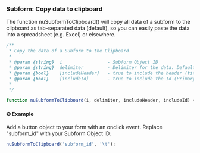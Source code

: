 ### Subform: Copy data to clipboard

The function nuSubformToClipboard() will copy all data of a subform to the clipboard as tab-separated data (default), so you can easily paste the data into a spreadsheet (e.g. Excel) or elsewhere. 


```javascript
/**
 * Copy the data of a Subform to the Clipboard
 *
 * @param {string}  i                 - Subform Object ID
 * @param {string}  delimiter         - Delimiter for the data. Default: \t  (tabulator)
 * @param {bool}    [includeHeader]   - true to include the header (titles)
 * @param {bool}    [includeId]       - true to include the Id (Primary Key)
 *
 */

function nuSubformToClipboard(i, delimiter, includeHeader, includeId) {
```


#### ✪ Example

Add a button object to your form with an onclick event. Replace "subform_id" with your Subform Object ID.

```javascript
nuSubformToClipboard('subform_id', '\t');
```
